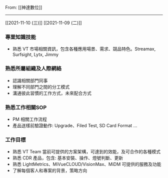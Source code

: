 From: [[神達數位]]

---

[[2021-11-10 (三)]]
[[2021-11-09 (二)]]


### 專業知識技能
 - 熟悉 VT 市場相關資訊，包含各種應用場景、需求、競品特色。Streamax, Surfsight, Lytx, Jimmy

### 熟悉所屬組織及人際網絡
 - 認識相關部門同事
 - 理解不同部門之間的分工模式
 - 溝通彼此習慣的工作方式，未來配合方式

### 熟悉工作相關SOP
 - PM 相關工作流程
 - 產品送樣前驗證動作: Upgrade、Filed Test, SD Card Format ...

### 工作目標
- 熟悉 VT Team 當前可提供的方案架構，可達到的效能，及可合作的各種模式
- 熟悉 CDR 產品，包含: 基本安裝、操作、燈號判斷、更新
- 熟悉 LightMetrics、MiVueCLOUD/VisionMax、MiDM 可提供的服務及功能
- 了解每個客人和專案的背景，策略方向